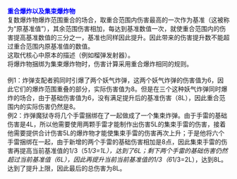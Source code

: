 <strong><span style="color: blue" class="bbc_color">重合爆炸以及集束爆炸物</span></strong><br>
复数爆炸物爆炸范围重合的场合，取重合范围内伤害最高的一次作为基准（这被称为“原基准值”），其余范围伤害相加，每达到基准数值一次，就使重合范围内的伤害提高基准数值的三分之一，基准也同样因此提升。因此带来的伤害提升数不能超过重合范围内原基准值的数值。 <br>
这取代核心中原本的描述（例如榴弹发射器）。<br>
将爆炸物捆绑为集束爆炸物时，伤害计算采用重合爆炸相同的规则。<br>
<br>
例1：炸弹支配者鸦同时引爆了两个妖气炸弹，这两个妖气炸弹的伤害值为6，因此它们的爆炸范围重叠的部分，实际伤害值为8。但是在三个这种妖气炸弹同时爆炸的场合，由于基础伤害值为6，没有满足提升后的基准伤害（8L），因此重合范围内的实际伤害仍然是8。<br>
例2：炸弹魔狱寺将几个手雷捆绑在了一起做成了一个集束炸弹。由于手雷的基础伤害是4L，所以他需要使用两颗手雷才能制作出伤害5L的集束手雷的伤害，接着他需要提供合计伤害5L的爆炸物才能使集束手雷的伤害再次上升；于是他将六个手雷捆绑在一起，由于新增的两个手雷的基础伤害相加是8点，因此集束手雷的伤害再提高当前基准值的1/3（5*1/3=1L），达到了6L；剩下两个手雷的基础伤害仍然超过当前基准值（6L），因此再提升当前当前基准值的1/3（6*1/3=2L），达到8L。达到了提升上限，因此最后的总伤害为8L。<br>